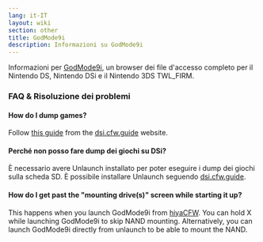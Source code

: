```yaml
---
lang: it-IT
layout: wiki
section: other
title: GodMode9i
description: Informazioni su GodMode9i
---
```


Informazioni per [GodMode9i](https://github.com/DS-Homebrew/GodMode9i), un browser dei file d'accesso completo per il Nintendo DS, Nintendo DSi e il Nintendo 3DS TWL_FIRM.

### FAQ & Risoluzione dei problemi

#### How do I dump games?
Follow [this guide](https://dsi.cfw.guide/dumping-game-cards) from the [dsi.cfw.guide](https://dsi.cfw.guide/) website.

#### Perché non posso fare dump dei giochi su DSi?
È necessario avere Unlaunch installato per poter eseguire i dump dei giochi sulla scheda SD. È possibile installare Unlaunch seguendo [dsi.cfw.guide](https://dsi.cfw.guide/).

#### How do I get past the "mounting drive(s)" screen while starting it up?
This happens when you launch GodMode9i from [hiyaCFW](/hiyacfw). You can hold X while launching GodMode9i to skip NAND mounting. Alternatively, you can launch GodMode9i directly from unlaunch to be able to mount the NAND.


